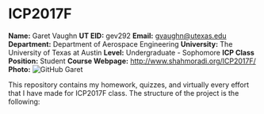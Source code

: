 # ICP2017F
**Name:** Garet Vaughn
**UT EID:** gev292
**Email:** gvaughn@utexas.edu
**Department:** Department of Aerospace Engineering
**University:** The University of Texas at Austin
**Level:** Undergraduate - Sophomore
**ICP Class Position:** Student
**Course Webpage:** http://www.shahmoradi.org/ICP2017F/
**Photo:** ![GitHub Garet](/Download/GaretPicture.jpg)
 
 This repository contains my homework, quizzes, and virtually every effort that I have made for ICP2017F class. The structure of the project is the following:

